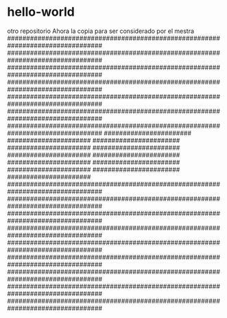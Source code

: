 # hello-world

otro repositorio
Ahora la copia para ser considerado por el mestra
#################################################################################
#################################################################################
#################################################################################
#################################################################################
#################################################################################
#################################################################################
#################################################################################
#######################                                    ######################
#######################                                    ######################
#######################                                    ######################
#######################                                    ######################
#######################                                    ######################
#######################                                    ######################
#################################################################################
#################################################################################
#################################################################################
#################################################################################
#################################################################################
#################################################################################
#################################################################################
#################################################################################
#################################################################################
